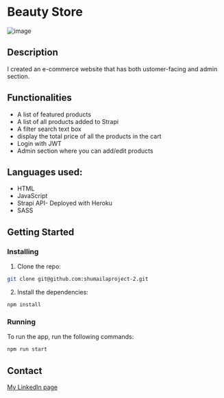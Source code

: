 # Beauty Store

![image](https://github.com/Shumailakayani06/shumaila-semsterproject-2/blob/main/Screenshot%202022-06-14%20at%2012.22.57.png)



## Description

I created an e-commerce website that has both ustomer-facing and admin section.

## Functionalities

- A list of featured products
- A list of all products added to Strapi
- A filter search text box
- display the total price of all the products in the cart
- Login with JWT
- Admin section where you can add/edit products

## Languages used:

- HTML
- JavaScript
- Strapi API- Deployed with Heroku
- SASS



## Getting Started

### Installing

1. Clone the repo:

```bash
git clone git@github.com:shumailaproject-2.git
```

2. Install the dependencies:

```
npm install
```

### Running


To run the app, run the following commands:

```bash
npm run start
```


## Contact

[My LinkedIn page](https://www.linkedin.com/in/shumaila-kayani-556aa717a/)


